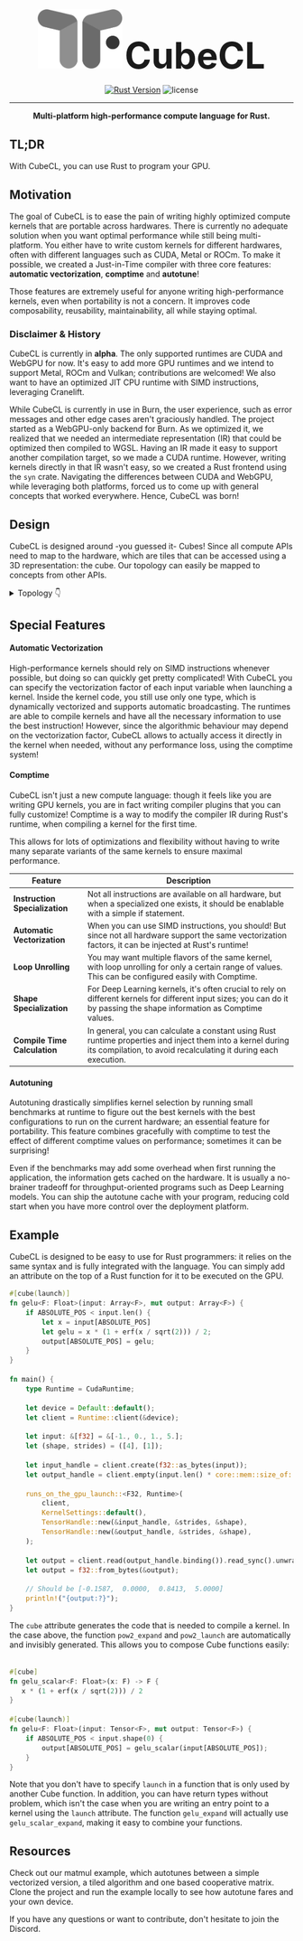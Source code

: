 <div align="center">
<img src="../burn-cube/assets/CubeCL.webp" width="150px"/>
<span style="font-size:64px;font-weight:bold">CubeCL</span>

[![Rust Version](https://img.shields.io/badge/Rust-1.75.0+-blue)](https://releases.rs/docs/1.75.0)
![license](https://shields.io/badge/license-MIT%2FApache--2.0-blue)

---

**Multi-platform high-performance compute language for Rust.**
<br/>

</div>

<div align="left">

## TL;DR

With CubeCL, you can use Rust to program your GPU.

## Motivation

The goal of CubeCL is to ease the pain of writing highly optimized compute kernels that are portable across hardwares.
There is currently no adequate solution when you want optimal performance while still being multi-platform.
You either have to write custom kernels for different hardwares, often with different languages such as CUDA, Metal or ROCm.
To make it possible, we created a Just-in-Time compiler with three core features: **automatic vectorization**, **comptime** and **autotune**!

Those features are extremely useful for anyone writing high-performance kernels, even when portability is not a concern.
It improves code composability, reusability, maintainability, all while staying optimal.

### Disclaimer & History

CubeCL is currently in **alpha**.
The only supported runtimes are CUDA and WebGPU for now.
It's easy to add more GPU runtimes and we intend to support Metal, ROCm and Vulkan; contributions are welcomed!
We also want to have an optimized JIT CPU runtime with SIMD instructions, leveraging Cranelift.

While CubeCL is currently in use in Burn, the user experience, such as error messages and other edge cases aren't graciously handled.
The project started as a WebGPU-only backend for Burn.
As we optimized it, we realized that we needed an intermediate representation (IR) that could be optimized then compiled to WGSL.
Having an IR made it easy to support another compilation target, so we made a CUDA runtime.
However, writing kernels directly in that IR wasn't easy, so we created a Rust frontend using the `syn` crate.
Navigating the differences between CUDA and WebGPU, while leveraging both platforms, forced us to come up with general concepts that worked everywhere.
Hence, CubeCL was born!

## Design

CubeCL is designed around -you guessed it- Cubes! Since all compute APIs need to map to the hardware, which are tiles that can be accessed using a 3D representation: the cube.
Our topology can easily be mapped to concepts from other APIs.

<details>
<summary>Topology 👇</summary>

| CubeCL         | CUDA        | WebGPU                 |
| -------------- | ----------- | ---------------------- |
| CUBE_COUNT     | N/A         | N/A                    |
| CUBE_COUNT_X   | gridDim.x   | num_workgroups.x       |
| CUBE_COUNT_Y   | gridDim.y   | num_workgroups.y       |
| CUBE_COUNT_Z   | gridDim.z   | num_workgroups.z       |
| CUBE_POS       | N/A         | N/A                    |
| CUBE_POS_X     | blockIdx.x  | workgroup.x            |
| CUBE_POS_Y     | blockIdx.y  | workgroup.y            |
| CUBE_POS_Z     | blockIdx.z  | workgroup.z            |
| CUBE_DIM       | N/A         | N/A                    |
| CUBE_DIM_X     | blockDim.x  | workgroup_size.x       |
| CUBE_DIM_Y     | blockDim.y  | workgroup_size.y       |
| CUBE_DIM_Z     | blockDim.z  | workgroup_size.z       |
| UNIT_POS       | N/A         | local_invocation_index |
| UNIT_POS_X     | threadIdx.x | local_invocation_id.x  |
| UNIT_POS_Y     | threadIdx.y | local_invocation_id.y  |
| UNIT_POS_Z     | threadIdx.z | local_invocation_id.z  |
| SUBCUBE_DIM    | warpSize    | subgroup_size          |
| ABSOLUTE_POS   | N/A         | N/A                    |
| ABSOLUTE_POS_X | N/A         | global_id.x            |
| ABSOLUTE_POS_Y | N/A         | global_id.y            |
| ABSOLUTE_POS_Z | N/A         | global_id.z            |

TODO FIGURES

</details>

## Special Features

#### Automatic Vectorization

High-performance kernels should rely on SIMD instructions whenever possible, but doing so can quickly get pretty complicated!
With CubeCL you can specify the vectorization factor of each input variable when launching a kernel.
Inside the kernel code, you still use only one type, which is dynamically vectorized and supports automatic broadcasting.
The runtimes are able to compile kernels and have all the necessary information to use the best instruction!
However, since the algorithmic behaviour may depend on the vectorization factor, CubeCL allows to actually access it directly in the kernel when needed, without any performance loss, using the comptime system!

#### Comptime

CubeCL isn't just a new compute language: though it feels like you are writing GPU kernels, you are in fact writing compiler plugins that you can fully customize!
Comptime is a way to modify the compiler IR during Rust's runtime, when compiling a kernel for the first time.

This allows for lots of optimizations and flexibility without having to write many separate variants of the same kernels to ensure maximal performance.

| Feature                        | Description                                                                                                                                                                   |
| ------------------------------ | ----------------------------------------------------------------------------------------------------------------------------------------------------------------------------- |
| **Instruction Specialization** | Not all instructions are available on all hardware, but when a specialized one exists, it should be enablable with a simple if statement.                                     |
| **Automatic Vectorization**    | When you can use SIMD instructions, you should! But since not all hardware support the same vectorization factors, it can be injected at Rust's runtime!                      |
| **Loop Unrolling**             | You may want multiple flavors of the same kernel, with loop unrolling for only a certain range of values. This can be configured easily with Comptime.                        |
| **Shape Specialization**       | For Deep Learning kernels, it's often crucial to rely on different kernels for different input sizes; you can do it by passing the shape information as Comptime values.      |
| **Compile Time Calculation**   | In general, you can calculate a constant using Rust runtime properties and inject them into a kernel during its compilation, to avoid recalculating it during each execution. |

#### Autotuning

Autotuning drastically simplifies kernel selection by running small benchmarks at runtime to figure out the best kernels with the best configurations to run on the current hardware; an essential feature for portability.
This feature combines gracefully with comptime to test the effect of different comptime values on performance; sometimes it can be surprising!

Even if the benchmarks may add some overhead when first running the application, the information gets cached on the hardware.
It is usually a no-brainer tradeoff for throughput-oriented programs such as Deep Learning models.
You can ship the autotune cache with your program, reducing cold start when you have more control over the deployment platform.

## Example

CubeCL is designed to be easy to use for Rust programmers: it relies on the same syntax and is fully integrated with the language.
You can simply add an attribute on the top of a Rust function for it to be executed on the GPU.

```rust
#[cube(launch)]
fn gelu<F: Float>(input: Array<F>, mut output: Array<F>) {
    if ABSOLUTE_POS < input.len() {
        let x = input[ABSOLUTE_POS]
        let gelu = x * (1 + erf(x / sqrt(2))) / 2;
        output[ABSOLUTE_POS] = gelu;
    }
}

fn main() {
    type Runtime = CudaRuntime;

    let device = Default::default();
    let client = Runtime::client(&device);

    let input: &[f32] = &[-1., 0., 1., 5.];
    let (shape, strides) = ([4], [1]);

    let input_handle = client.create(f32::as_bytes(input));
    let output_handle = client.empty(input.len() * core::mem::size_of::<f32>());

    runs_on_the_gpu_launch::<F32, Runtime>(
        client,
        KernelSettings::default(),
        TensorHandle::new(&input_handle, &strides, &shape),
        TensorHandle::new(&output_handle, &strides, &shape),
    );

    let output = client.read(output_handle.binding()).read_sync().unwrap();
    let output = f32::from_bytes(&output);

    // Should be [-0.1587,  0.0000,  0.8413,  5.0000]
    println!("{output:?}");
}

```

The `cube` attribute generates the code that is needed to compile a kernel.
In the case above, the function `pow2_expand` and `pow2_launch` are automatically and invisibly generated.
This allows you to compose Cube functions easily:

```rust

#[cube]
fn gelu_scalar<F: Float>(x: F) -> F {
   x * (1 + erf(x / sqrt(2))) / 2
}

#[cube(launch)]
fn gelu<F: Float>(input: Tensor<F>, mut output: Tensor<F>) {
    if ABSOLUTE_POS < input.shape(0) {
        output[ABSOLUTE_POS] = gelu_scalar(input[ABSOLUTE_POS]);
    }
}
```

Note that you don't have to specify `launch` in a function that is only used by another Cube function.
In addition, you can have return types without problem, which isn't the case when you are writing an entry point to a kernel using the `launch` attribute.
The function `gelu_expand` will actually use `gelu_scalar_expand`, making it easy to combine your functions.

## Resources

Check out our matmul example, which autotunes between a simple vectorized version, a tiled algorithm and one based cooperative matrix.
Clone the project and run the example locally to see how autotune fares and your own device.

If you have any questions or want to contribute, don't hesitate to join the Discord.

